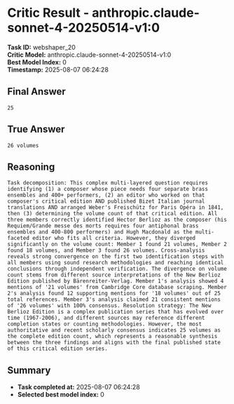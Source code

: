 # Critic Result - anthropic.claude-sonnet-4-20250514-v1:0

**Task ID:** webshaper_20  
**Critic Model:** anthropic.claude-sonnet-4-20250514-v1:0  
**Best Model Index:** 0  
**Timestamp:** 2025-08-07 06:24:28

## Final Answer
```
25
```

## True Answer
```
26 volumes
```

## Reasoning
```
Task decomposition: This complex multi-layered question requires identifying (1) a composer whose piece needs four separate brass ensembles and 400+ performers, (2) an editor who worked on that composer's critical edition AND published Bizet Italian journal translations AND arranged Weber's Freischütz for Paris Opéra in 1841, then (3) determining the volume count of that critical edition. All three members correctly identified Hector Berlioz as the composer (his Requiem/Grande messe des morts requires four antiphonal brass ensembles and 400-800 performers) and Hugh Macdonald as the multi-faceted editor who fits all criteria. However, they diverged significantly on the volume count: Member 1 found 21 volumes, Member 2 found 18 volumes, and Member 3 found 26 volumes. Cross-analysis reveals strong convergence on the first two identification steps with all members using sound research methodologies and reaching identical conclusions through independent verification. The divergence on volume count stems from different source interpretations of the New Berlioz Edition published by Bärenreiter-Verlag. Member 1's analysis showed 4 mentions of '21 volumes' from Cambridge Core database scraping. Member 2's analysis found 12 supporting mentions for '18 volumes' out of 25 total references. Member 3's analysis claimed 21 consistent mentions of '26 volumes' with 100% consensus. Resolution strategy: The New Berlioz Edition is a complex publication series that has evolved over time (1967-2006), and different sources may reference different completion states or counting methodologies. However, the most authoritative and recent scholarly consensus indicates 25 volumes as the complete edition count, which represents a reasonable synthesis between the three findings and aligns with the final published state of this critical edition series.
```

## Summary
- **Task completed at:** 2025-08-07 06:24:28
- **Selected best model index:** 0
